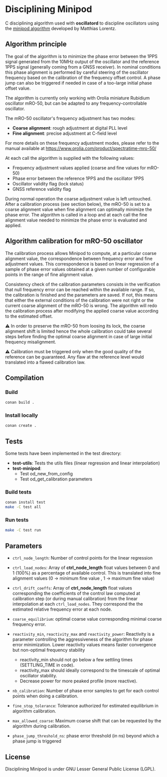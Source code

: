 # Disciplining Minipod

C disciplining algorithm used with **oscillatord** to discipline oscillators using the [minipod algorithm](https://bitbucket.org/spectracom/minipod/src/master/) developed by Matthias Lorentz.

## Algorithm principle

The goal of the algorithm is to minimize the phase error between the 1PPS signal generated from the 10MHz output of the oscillator and the reference 1PPS signal (generally coming from a GNSS receiver). In nominal conditions this phase alignment is performed by careful steering of the oscillator frequency based on the calibration of the frequency offset control. A phase jump can also be triggered if needed in case of a too-large initial phase offset value.

The algorithm is currently only working with Orolia miniature Rubidium oscillator mRO-50, but can be adapted to any frequency-controllable oscillator.

The mRO-50 oscillator's frequency adjustment has two modes:
  - **Coarse alignment**: rough adjustment at digital PLL level
  - **Fine alignment**: precise adjustment at C-field level

For more details on these frequency adjustment modes, please refer to the manual available at https://www.orolia.com/product/spectratime-mro-50/

At each call the algorithm is supplied with the following values:
  - Frequency adjustment values applied (coarse and fine values for mRO-50)
  - Phase error between the reference 1PPS and the oscillator 1PPS
  - Oscillator validity flag (lock status)
  - GNSS reference validity flag

During normal operation the coarse adjustment value is left untouched. After a calibration process (see section below), the mRO-50 is set to a coarse alignment value when fine alignment can optimally minimize the phase error. The algorithm is called in a loop and at each call the fine alignment value needed to minimize the phase error is evaluated and applied.


## Algorithm calibration for mRO-50 oscillator

The calibration process allows Minipod to compute, at a particular coarse alignment value, the correspondence between frequency error and fine adjustment values. This correspondence is based on linear regression of a sample of phase error values obtained at a given number of configurable points in the range of fine alignment value.

Consistency check of the calibration parameters consists in the verification that null frequency error can be reached within the available range. If so, the calibration is finished and the parameters are saved.
If not, this means that either the external conditions of the calibration were not right or the current coarse alignment of the mRO-50 is wrong. The algorithm will redo the calibration process after modifying the applied coarse value according to the estimated offset.

:warning: In order to preserve the mRO-50 from loosing its lock, the coarse alignment shift is limited hence the whole calibration could take several steps before finding the optimal coarse alignment in case of large initial frequency misalignment.

:warning: Calibration must be triggered only when the good quality of the reference can be guaranteed. Any flaw at the reference level would translated into a flawed calibration law.

## Compilation

### Build

```bash
conan build .
```

### Install locally

``` bash
conan create .
```

## Tests

Some tests have been implemented in the test directory:

- **test-utils**: Tests the utils files (linear regression and linear interpolation)
- **test-minipod**:
  - Test od_new_from_config
  - Test od_get_calibration parameters

### Build tests

``` bash
conan install test
make -C test all
```

### Run tests

``` bash
make -C test run
```

## Parameters

- `ctrl_node_length`: Number of control points for the linear regression
- `ctrl_load_nodes`: Array of **ctrl_node_length** float values between 0 and 1 (100%) as a percentage of available control. This is translated into fine alignment values (0 -> minimum fine value , 1 -> maximum fine value)
- `ctrl_drift_coeffs`: Array of **ctrl_node_length** float values corresponding the coefficients of the control law computed at calibration step (or during manual calibration) from the linear interpolation at each `ctrl_load_nodes`. They correspond the the estimated relative frequency error at each node.
- `coarse_equilibrium`: optimal coarse value corresponding minimal coarse frequency error.
- `reactivity_min`, `reactivity_max` and `reactivity_power`: Reactivity is a parameter controlling the aggressiveness of the algorithm for phase error minimization. Lower reactivity values means faster convergence but non-optimal frequency stability
  - reactivity_min should not go below a few settling times (SETTLING_TIME in code).
  - reactivity_max should ideally correspond to the timescale of optimal oscillator stability.
  - Decrease power for more peaked profile (more reactive).

- `nb_calibration`: Number of phase error samples to get for each control points when doing a calibration.
- `fine_stop_tolerance`: Tolerance authorized for estimated equilibrium in algorithm calibration.
- `max_allowed_coarse`: Maximum coarse shift that can be requested by the algorithm during calibration.
- `phase_jump_threshold_ns`: phase error threshold (in ns) beyond which a phase jump is triggered

## License

Disciplining Minipod is under GNU Lesser General Public License (LGPL).
